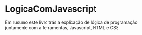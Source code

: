 # LogicaComJavascript

Em rusumo este livro trás a explicação de lógica de programação juntamente com a ferramentas, Javascript, HTML e CSS
